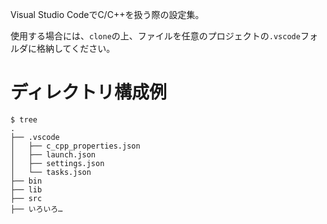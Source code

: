 Visual Studio CodeでC/C++を扱う際の設定集。

使用する場合には、`clone`の上、ファイルを任意のプロジェクトの`.vscode`フォルダに格納してください。

# ディレクトリ構成例

```terminal
$ tree
.
├── .vscode
│   ├── c_cpp_properties.json
│   ├── launch.json
│   ├── settings.json
│   └── tasks.json
├── bin
├── lib
├── src
├── いろいろ…
```
